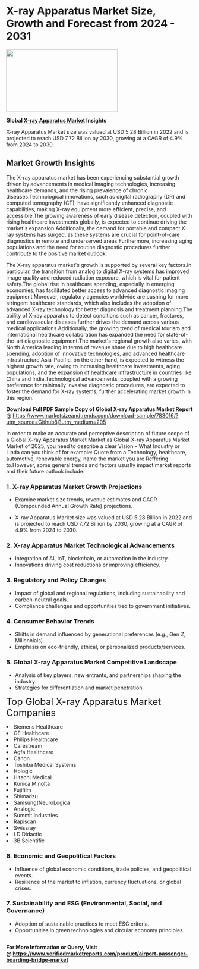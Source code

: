 <H1>X-ray Apparatus Market Size, Growth and Forecast from 2024 - 2031</H1><img class="aligncenter size-medium wp-image-584254" src="https://thirdeyenews.in/wp-content/uploads/2024/09/Global-Market-Research-300x168.jpeg" alt="" width="300" height="168" /><p><strong>Global&nbsp;<a href="https://www.marketsizeandtrends.com/download-sample/783016/?utm_source=Github8j?utm_medium=205">X-ray Apparatus Market</a> Insights</strong></p><p>X-ray Apparatus Market size was valued at USD 5.28 Billion in 2022 and is projected to reach USD 7.72 Billion by 2030, growing at a CAGR of 4.9% from 2024 to 2030.</p><p><h2>Market Growth Insights</h2> <p>The X-ray apparatus market has been experiencing substantial growth driven by advancements in medical imaging technologies, increasing healthcare demands, and the rising prevalence of chronic diseases.Technological innovations, such as digital radiography (DR) and computed tomography (CT), have significantly enhanced diagnostic capabilities, making X-ray equipment more efficient, precise, and accessible.The growing awareness of early disease detection, coupled with rising healthcare investments globally, is expected to continue driving the market's expansion.Additionally, the demand for portable and compact X-ray systems has surged, as these systems are crucial for point-of-care diagnostics in remote and underserved areas.Furthermore, increasing aging populations and the need for routine diagnostic procedures further contribute to the positive market outlook.</p> <p>The X-ray apparatus market's growth is supported by several key factors.In particular, the transition from analog to digital X-ray systems has improved image quality and reduced radiation exposure, which is vital for patient safety.The global rise in healthcare spending, especially in emerging economies, has facilitated better access to advanced diagnostic imaging equipment.Moreover, regulatory agencies worldwide are pushing for more stringent healthcare standards, which also includes the adoption of advanced X-ray technology for better diagnosis and treatment planning.The ability of X-ray apparatus to detect conditions such as cancer, fractures, and cardiovascular diseases further drives the demand across various medical applications.Additionally, the growing trend of medical tourism and international healthcare collaboration has expanded the need for state-of-the-art diagnostic equipment.The market's regional growth also varies, with North America leading in terms of revenue share due to high healthcare spending, adoption of innovative technologies, and advanced healthcare infrastructure.Asia-Pacific, on the other hand, is expected to witness the highest growth rate, owing to increasing healthcare investments, aging populations, and the expansion of healthcare infrastructure in countries like China and India.Technological advancements, coupled with a growing preference for minimally invasive diagnostic procedures, are expected to foster the demand for X-ray systems, further accelerating market growth in this region.<p><span class=""><strong>Download Full PDF Sample Copy of Global X-ray Apparatus Market Report</strong> @ <a href="https://www.marketsizeandtrends.com/download-sample/783016/?utm_source=Github8j?utm_medium=205" target="_blank">https://www.marketsizeandtrends.com/download-sample/783016/?utm_source=Github8j?utm_medium=205</a></span></p><p>In order to make an accurate and perceptive description of future scope of a Global&nbsp;X-ray Apparatus Market Market as Global&nbsp;X-ray Apparatus Market Market of 2025, you need to describe a clear Vision &ndash; What Industry or Linda can you think of for example: Quote from a Technology, healthcare, automotive, renewable energy, name the market you are Reffering to.However, some general trends and factors usually impact market reports and their future outlook include:</p><h3>1.&nbsp;<strong>X-ray Apparatus Market Growth Projections</strong></h3><ul><li>Examine market size trends, revenue estimates and CAGR (Compounded Annual Growth Rate) projections.</li><li><p>X-ray Apparatus Market size was valued at USD 5.28 Billion in 2022 and is projected to reach USD 7.72 Billion by 2030, growing at a CAGR of 4.9% from 2024 to 2030.</p></li></ul><h3>2.&nbsp;<strong>X-ray Apparatus Market Technological Advancements</strong></h3><ul><li>Integration of AI, IoT, blockchain, or automation in the industry.</li><li>Innovations driving cost reductions or improving efficiency.</li></ul><h3>3.&nbsp;<strong>Regulatory and Policy Changes</strong></h3><ul><li>Impact of global and regional regulations, including sustainability and carbon-neutral goals.</li><li>Compliance challenges and opportunities tied to government initiatives.</li></ul><h3>4.&nbsp;<strong>Consumer Behavior Trends</strong></h3><ul><li>Shifts in demand influenced by generational preferences (e.g., Gen Z, Millennials).</li><li>Emphasis on eco-friendly, ethical, or personalized products/services.</li></ul><h3>5.&nbsp;<strong>Global X-ray Apparatus Market Competitive Landscape</strong></h3><ul><li>Analysis of key players, new entrants, and partnerships shaping the industry.</li><li>Strategies for differentiation and market penetration.</li></ul><p data-pm-slice="1 1 []"><span style="color: inherit; font-family: inherit; font-size: 25px;">Top Global X-ray Apparatus Market Companies</span></p><div class="" data-test-id=""><p><li>Siemens Healthcare</li><li> GE Healthcare</li><li> Philips Healthcare</li><li> Carestream</li><li> Agfa Healthcare</li><li> Canon</li><li> Toshiba Medical Systems</li><li> Hologic</li><li> Hitachi Medical</li><li> Konica Minolta</li><li> Fujifilm</li><li> Shimadzu</li><li> Samsung(NeuroLogica </li><li> Analogic</li><li> Summit Industries</li><li> Rapiscan</li><li> Swissray</li><li> LD Didactic</li><li> 3B Scientific</li></p></div><h3>6.&nbsp;<strong>Economic and Geopolitical Factors</strong></h3><ul><li>Influence of global economic conditions, trade policies, and geopolitical events.</li><li>Resilience of the market to inflation, currency fluctuations, or global crises.</li></ul><h3>7.&nbsp;<strong>Sustainability and ESG (Environmental, Social, and Governance)</strong></h3><ul><li>Adoption of sustainable practices to meet ESG criteria.</li><li>Opportunities in green technologies and circular economy principles.</li></ul><h2><strong style="font-size: 14px;">For More Information or Query, Visit @&nbsp;</strong><a style="background-color: #ffffff; font-size: 14px;" href="https://www.marketsizeandtrends.com/report/x-ray-apparatus-market/" target="_blank">https://www.verifiedmarketreports.com/product/airport-passenger-boarding-bridge-market</a></h2>